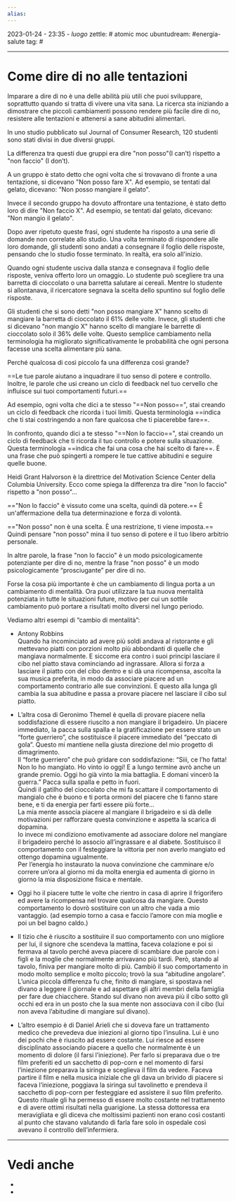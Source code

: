 ```yaml
---
alias: 
---
```

2023-01-24 - 23:35 - *luogo*
zettle: # atomic moc
ubuntudream: #energia-salute
tag: #

---
# Come dire di no alle tentazioni
Imparare a dire di no è una delle abilità più utili che puoi sviluppare, soprattutto quando si tratta di vivere una vita sana. La ricerca sta iniziando a dimostrare che piccoli cambiamenti possono rendere più facile dire di no, resistere alle tentazioni e attenersi a sane abitudini alimentari.

In uno studio pubblicato sul Journal of Consumer Research, 120 studenti sono stati divisi in due diversi gruppi.

La differenza tra questi due gruppi era dire "non posso"(I can’t) rispetto a "non faccio" (I don’t).

A un gruppo è stato detto che ogni volta che si trovavano di fronte a una tentazione, si dicevano "Non posso fare X". Ad esempio, se tentati dal gelato, dicevano: "Non posso mangiare il gelato".

Invece il secondo gruppo ha dovuto affrontare una tentazione, è stato detto loro di dire "Non faccio X". Ad esempio, se tentati dal gelato, dicevano: "Non mangio il gelato".

Dopo aver ripetuto queste frasi, ogni studente ha risposto a una serie di domande non correlate allo studio. Una volta terminato di rispondere alle loro domande, gli studenti sono andati a consegnare il foglio delle risposte, pensando che lo studio fosse terminato. In realtà, era solo all'inizio.

Quando ogni studente usciva dalla stanza e consegnava il foglio delle risposte, veniva offerto loro un omaggio. Lo studente può scegliere tra una barretta di cioccolato o una barretta salutare ai cereali. Mentre lo studente si allontanava, il ricercatore segnava la scelta dello spuntino sul foglio delle risposte.

Gli studenti che si sono detti "non posso mangiare X" hanno scelto di mangiare la barretta di cioccolato il 61% delle volte. Invece, gli studenti che si dicevano "non mangio X" hanno scelto di mangiare le barrette di cioccolato solo il 36% delle volte. Questo semplice cambiamento nella terminologia ha migliorato significativamente le probabilità che ogni persona facesse una scelta alimentare più sana.

Perché qualcosa di così piccolo fa una differenza così grande?

==Le tue parole aiutano a inquadrare il tuo senso di potere e controllo. Inoltre, le parole che usi creano un ciclo di feedback nel tuo cervello che influisce sui tuoi comportamenti futuri.==

Ad esempio, ogni volta che dici a te stesso "==Non posso==", stai creando un ciclo di feedback che ricorda i tuoi limiti. Questa terminologia ==indica che ti stai costringendo a non fare qualcosa che ti piacerebbe fare==.

In confronto, quando dici a te stesso "==Non lo faccio==", stai creando un ciclo di feedback che ti ricorda il tuo controllo e potere sulla situazione. Questa terminologia ==indica che fai una cosa che hai scelto di fare==. È una frase che può spingerti a rompere le tue cattive abitudini e seguire quelle buone.

Heidi Grant Halvorson è la direttrice del Motivation Science Center della Columbia University. Ecco come spiega la differenza tra dire "non lo faccio" rispetto a "non posso"...

=="Non lo faccio" è vissuto come una scelta, quindi dà potere.== È un'affermazione della tua determinazione e forza di volontà. 

=="Non posso" non è una scelta. È una restrizione, ti viene imposta.== Quindi pensare "non posso" mina il tuo senso di potere e il tuo libero arbitrio personale.

In altre parole, la frase "non lo faccio" è un modo psicologicamente potenziante per dire di no, mentre la frase "non posso" è un modo psicologicamente “prosciugante” per dire di no.

Forse la cosa più importante è che un cambiamento di lingua porta a un cambiamento di mentalità. Ora puoi utilizzare la tua nuova mentalità potenziata in tutte le situazioni future, motivo per cui un sottile cambiamento può portare a risultati molto diversi nel lungo periodo.


Vediamo altri esempi di “cambio di mentalità”:

-   Antony Robbins  
    Quando ha incominciato ad avere più soldi andava al ristorante e gli mettevano piatti con porzioni molto più abbondanti di quelle che mangiava normalmente. E siccome era contro i suoi principi lasciare il cibo nel piatto stava cominciando ad ingrassare. Allora si forza a lasciare il piatto con del cibo dentro e si dà una ricompensa, ascolta la sua musica preferita, in modo da associare piacere ad un comportamento contrario alle sue convinzioni. E questo alla lunga gli cambia la sua abitudine e passa a provare piacere nel lasciare il cibo sul piatto.  
      
    
-   L’altra cosa di Geronimo Themel è quella di provare piacere nella soddisfazione di essere riuscito a non mangiare il brigadeiro. Un piacere immediato, la pacca sulla spalla e la gratificazione per essere stato un “forte guerriero”, che sostituisce il piacere immediato del “peccato di gola”. Questo mi mantiene nella giusta direzione del mio progetto di dimagrimento.  
    Il “forte guerriero” che può gridare con soddisfazione: “Siii, ce l’ho fatta! Non lo ho mangiato. Ho vinto io oggi! E a lungo termine avrò anche un grande premio. Oggi ho già vinto la mia battaglia. E domani vincerò la guerra.” Pacca sulla spalla e petto in fuori.  
    Quindi il gatilho del cioccolato che mi fa scattare il comportamento di mangialo che è buono e ti porta ormoni del piacere che ti fanno stare bene, e ti da energia per farti essere più forte…  
    La mia mente associa piacere al mangiare il brigadeiro e si dà delle motivazioni per rafforzare questa convinzione e aspetta la scarica di dopamina.  
    Io invece mi condiziono emotivamente ad associare dolore nel mangiare il brigadeiro perché lo associo all’ingrassare e al diabete. Sostituisco il comportamento con il festeggiare la vittoria per non averlo mangiato ed ottengo dopamina ugualmente.  
    Per l’energia ho instaurato la nuova convinzione che camminare e/o correre un’ora al giorno mi da molta energia ed aumenta di giorno in giorno la mia disposizione fisica e mentale.  
      
    
-   Oggi ho il piacere tutte le volte che rientro in casa di aprire il frigorifero ed avere la ricompensa nel trovare qualcosa da mangiare. Questo comportamento lo dovrò sostituire con un altro che vada a mio vantaggio. (ad esempio torno a casa e faccio l’amore con mia moglie e poi un bel bagno caldo.)  
      
    
-   Il tizio che è riuscito a sostituire il suo comportamento con uno migliore per lui, il signore che scendeva la mattina, faceva colazione e poi si fermava al tavolo perché aveva piacere di scambiare due parole con i figli e la moglie che normalmente arrivavano più tardi. Però, stando al tavolo, finiva per mangiare molto di più. Cambiò il suo comportamento in modo molto semplice e molto piccolo; trovò la sua “abitudine angolare”. L’unica piccola differenza fu che, finito di mangiare, si spostava nel divano a leggere il giornale e ad aspettare gli altri membri della famiglia per fare due chiacchere. Stando sul divano non aveva più il cibo sotto gli occhi ed era in un posto che la sua mente non associava con il cibo (lui non aveva l’abitudine di mangiare sul divano).  
      
    
-   L’altro esempio è di Daniel Arieli che si doveva fare un trattamento medico che prevedeva due iniezioni al giorno tipo l’insulina. Lui è uno dei pochi che è riuscito ad essere costante. Lui riesce ad essere disciplinato associando piacere a quello che normalmente è un momento di dolore (il farsi l’iniezione). Per farlo si preparava due o tre film preferiti ed un sacchetto di pop-corn e nel momento di farsi l’iniezione preparava la siringa e sceglieva il film da vedere. Faceva partire il film e nella musica iniziale che gli dava un brivido di piacere si faceva l’iniezione, poggiava la siringa sul tavolinetto e prendeva il sacchetto di pop-corn per festeggiare ed assistere il suo film preferito. Questo rituale gli ha permesso di essere molto costante nel trattamento e di avere ottimi risultati nella guarigione. La stessa dottoressa era meravigliata e gli diceva che moltissimi pazienti non erano così costanti al punto che stavano valutando di farla fare solo in ospedale così avevano il controllo dell’infermiera.



---
# Vedi anche
- 
- 